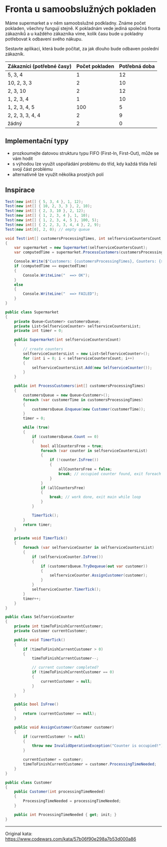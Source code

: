 ﻿# Fronta u samoobslužných pokladen

Máme supermarket a v něm samoobslužné podkladny. Známe počet pokladen, všechny fungují stejně. K pokladnám vede jediná společná fronta zákazníků a u každého zákazníka víme, kolik času bude u pokladny potřebovat k odbavení svého nákupu.

Sestavte aplikaci, která bude počítat, za jak dlouho bude odbaven poslední zákazník.

Zákazníci (potřebné časy) | Počet pokladen | Potřebná doba
------------------------------|-----------------|----------------
5, 3, 4 | 1 | 12
10, 2, 3, 3 | 2 | 10
2, 3, 10 | 2 | 12
1, 2, 3, 4 | 1 | 10
1, 2, 3, 4, 5 | 100 | 5
2, 2, 3, 3, 4, 4 | 2 | 9
žádný | 2 | 0

## Implementační typy
* prozkoumejte datovou strukturu typu FIFO (First-In, First-Out), může se vám hodit
* s výhodou lze využít uspořádání problému do tříd, kdy každá třída řeší svojí část problému
* alternativně lze využít několika prostých polí

## Inspirace
```csharp
Test(new int[] { 5, 3, 4 }, 1, 12);
Test(new int[] { 10, 2, 3, 3 }, 2, 10);
Test(new int[] { 2, 3, 10 }, 2, 12);
Test(new int[] { 1, 2, 3, 4 }, 1, 10);
Test(new int[] { 1, 2, 3, 4, 5 }, 100, 5);
Test(new int[] { 2, 2, 3, 3, 4, 4 }, 2, 9);
Test(new int[0], 2, 0); // empty queue

void Test(int[] customersProcessingTimes, int selfserviceCountersCount, int expectedTime)
{
	var supermarket = new Supermarket(selfserviceCountersCount);
	var computedTime = supermarket.ProcessCustomers(customersProcessingTimes);

	Console.Write($"Customers: {customersProcessingTimes}, Counters: {selfserviceCountersCount}, Time: {computedTime}");
	if (computedTime == expectedTime)
	{
		Console.WriteLine("  ==> OK");
	}
	else
	{
		Console.WriteLine("  ==> FAILED");
	}
}

public class Supermarket
{
	private Queue<Customer> customersQueue;
	private List<SelfserviceCounter> selfserviceCountersList;
	private int timer = 0;

	public Supermarket(int selfserviceCountersCount)
	{
		// create counters
		selfserviceCountersList = new List<SelfserviceCounter>();
		for (int i = 0; i < selfserviceCountersCount; i++)
		{
			selfserviceCountersList.Add(new SelfserviceCounter());
		}
	}

	public int ProcessCustomers(int[] customersProcessingTimes)
	{
		customersQueue = new Queue<Customer>();
		foreach (var customerTime in customersProcessingTimes)
		{
			customersQueue.Enqueue(new Customer(customerTime));
		}
		timer = 0;

		while (true)
		{
			if (customersQueue.Count == 0)
			{
				bool allCountersFree = true;
				foreach (var counter in selfserviceCountersList)
				{
					if (!counter.IsFree())
					{
						allCountersFree = false;
						break; // occupied counter found, exit foreach loop
					}
				}
				if (allCountersFree)
				{
					break; // work done, exit main while loop
				}
			}

			TimerTick();
		}
		return timer;
	}

	private void TimerTick()
	{
		foreach (var selfserviceCounter in selfserviceCountersList)
		{
			if (selfserviceCounter.IsFree())
			{
				if (customersQueue.TryDequeue(out var customer))
				{
					selfserviceCounter.AssignCustomer(customer);
				}
			}
			selfserviceCounter.TimerTick();
		}
		timer++;
	}
}

public class SelfserviceCounter
{
	private int timeToFinishCurrentCustomer;
	private Customer currentCustomer;

	public void TimerTick()
	{
		if (timeToFinishCurrentCustomer > 0)
		{
			timeToFinishCurrentCustomer--;

			// current customer completed?
			if (timeToFinishCurrentCustomer == 0)
			{
				currentCustomer = null;
			}
		}
	}

	public bool IsFree()
	{
		return (currentCustomer == null);
	}

	public void AssignCustomer(Customer customer)
	{
		if (currentCustomer != null)
		{
			throw new InvalidOperationException("Counter is occupied!");
		}

		currentCustomer = customer;
		timeToFinishCurrentCustomer = customer.ProcessingTimeNeeded;
	}
}

public class Customer
{
	public Customer(int processingTimeNeeded)
	{
		ProcessingTimeNeeded = processingTimeNeeded;
	}

	public int ProcessingTimeNeeded { get; init; }
}
```

---
Original kata: https://www.codewars.com/kata/57b06f90e298a7b53d000a86

